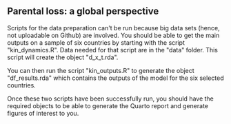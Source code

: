 ## Parental loss: a global perspective

Scripts for the data preparation can't be run because big data sets (hence, not uploadable on Github) are involved.
You should be able to get the main outputs on a sample of six countries by starting with the script "kin_dynamics.R". Data needed for that script are in the "data" folder. This script will create the object "d_x_t.rda".

You can then run the script "kin_outputs.R" to generate the object "df_results.rda" which contains the outputs of the model for the six selected countries.

Once these two scripts have been successfully run, you should have the required objects to be able to generate the Quarto report and generate figures of interest to you.


